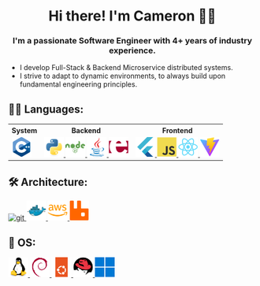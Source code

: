 <!--
**cameron-io/cameron-io** is a ✨ _special_ ✨ repository because its `README.md` (this file) appears on your GitHub profile.

Here are some ideas to get you started:

- 🔭 I’m currently working on ...
- 🌱 I’m currently learning ...
- 👯 I’m looking to collaborate on ...
- 🤔 I’m looking for help with ...
- 💬 Ask me about ...
- 📫 How to reach me: ...
- 😄 Pronouns: ...
- ⚡ Fun fact: ...
-->

<h1 align="center">Hi there! I'm Cameron 👋🤖</h1>

<h3 align="center">
  I'm a passionate Software Engineer with 4+ years of industry experience.
</h3>

<ul>
<li>I develop Full-Stack & Backend Microservice distributed systems.</li>
<li>I strive to adapt to dynamic environments, to always build upon fundamental engineering principles.</li>
</ul>

## 👨‍💻 Languages:

<table>
  <tr>
    <th>System</th>
    <th>Backend</th>
    <th>Frontend</th>
  </tr>
  <tr>
  <td>
    <div>
        <a href="https://www.cplusplus.com" target="_blank" rel="noreferrer"> <img src="https://raw.githubusercontent.com/devicons/devicon/master/icons/cplusplus/cplusplus-original.svg" alt="cplusplus" width="40" height="40"/> </a>
    </div>
  </td>
  <td>
    <div>
        <a href="https://www.python.org" target="_blank" rel="noreferrer"> <img src="https://raw.githubusercontent.com/devicons/devicon/master/icons/python/python-original.svg" alt="python" width="40" height="40"/> </a>
        <a href="https://www.nodejs.org" target="_blank" rel="noreferrer"> <img src="https://github.com/devicons/devicon/blob/master/icons/nodejs/nodejs-plain-wordmark.svg" alt="nodejs" width="40" height="40"/> </a>
        <a href="https://www.java.com" target="_blank" rel="noreferrer"> <img src="https://raw.githubusercontent.com/devicons/devicon/master/icons/java/java-original.svg" alt="java" width="40" height="40"/> </a>
        <a href="https://www.erlang.org" target="_blank" rel="noreferrer"> <img src="https://raw.githubusercontent.com/devicons/devicon/master/icons/erlang/erlang-plain.svg" alt="erlang" width="40" height="40"/> </a>
    </div>
  </td>
  <td>
    <div>
      <a href="https://flutter.dev" target="_blank" rel="noreferrer"> <img src="https://github.com/devicons/devicon/blob/master/icons/flutter/flutter-original.svg" alt="flutter" width="40" height="40"/> </a>
      <a href="https://developer.mozilla.org/en-US/docs/Web/JavaScript" target="_blank" rel="noreferrer"> <img src="https://raw.githubusercontent.com/devicons/devicon/master/icons/javascript/javascript-original.svg" alt="javascript" width="40" height="40"/> </a>
      <a href="https://www.reactjs.org" target="_blank" rel="noreferrer"> <img src="https://raw.githubusercontent.com/devicons/devicon/master/icons/react/react-original.svg" alt="react" width="40" height="40"/> </a>
      <a href="https://vitejs.dev" target="_blank" rel="noreferrer"> <img src="https://github.com/devicons/devicon/blob/master/icons/vitejs/vitejs-original.svg" alt="vitejs" width="40" height="40"/> </a>
    </div>
  </td>
  </tr>
</table>

## 🛠️ Architecture:

<div align="left">
  <a href="https://git-scm.com/" target="_blank" rel="noreferrer"> <img src="https://www.vectorlogo.zone/logos/git-scm/git-scm-icon.svg" alt="git" width="40" height="40"/> </a>
  <a href="https://www.docker.com/" target="_blank" rel="noreferrer"> <img src="https://github.com/devicons/devicon/blob/master/icons/docker/docker-original.svg" alt="docker" width="40" height="40"/> </a>
  <a href="https://aws.amazon.com/" target="_blank" rel="noreferrer"> <img src="https://raw.githubusercontent.com/devicons/devicon/master/icons/amazonwebservices/amazonwebservices-plain-wordmark.svg" alt="aws" width="40" height="40"/> </a>
  <a href="https://www.rabbitmq.com/" target="_blank" rel="noreferrer"> <img src="https://raw.githubusercontent.com/devicons/devicon/master/icons/rabbitmq/rabbitmq-original.svg" alt="rabbitmq" width="40" height="40"/> </a>
</div>

## 💾 OS:

<div align="left">
  <a href="https://www.linux.org/" target="_blank" rel="noreferrer"> <img src="https://raw.githubusercontent.com/devicons/devicon/master/icons/linux/linux-original.svg" alt="linux" width="40" height="40"/> </a>
  <a href="https://www.debian.org/" target="_blank" rel="noreferrer"> <img src="https://github.com/devicons/devicon/blob/master/icons/debian/debian-original.svg" alt="debian" width="40" height="40"/> </a>
  <a href="https://www.ubuntu.org/" target="_blank" rel="noreferrer"> <img src="https://github.com/devicons/devicon/blob/master/icons/ubuntu/ubuntu-original.svg" alt="ubuntu" width="40" height="40"/> </a>
  <a href="https://www.redhat.com/" target="_blank" rel="noreferrer"> <img src="https://github.com/devicons/devicon/blob/master/icons/redhat/redhat-original.svg" alt="redhat" width="40" height="40"/> </a>
  <a href="https://www.windows.com/" target="_blank" rel="noreferrer"> <img src="https://github.com/devicons/devicon/blob/master/icons/windows11/windows11-original.svg" alt="windows" width="40" height="40"/> </a>
</div>

<br>
<br>
